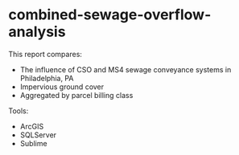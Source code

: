 # combined-sewage-overflow-analysis

This report compares:
- The influence of CSO and MS4 sewage conveyance systems in Philadelphia, PA
- Impervious ground cover 
- Aggregated by parcel billing class

Tools:
- ArcGIS
- SQLServer
- Sublime
